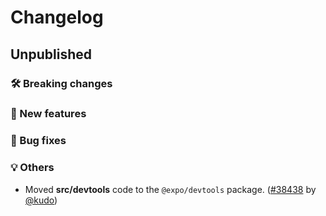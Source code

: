# Changelog

## Unpublished

### 🛠 Breaking changes

### 🎉 New features

### 🐛 Bug fixes

### 💡 Others

- Moved **src/devtools** code to the `@expo/devtools` package. ([#38438](https://github.com/expo/expo/pull/38438) by [@kudo](https://github.com/kudo))
